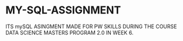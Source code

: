 # MY-SQL-ASSIGNMENT
ITS mySQL ASINGMENT MADE  FOR PW SKILLS DURING THE COURSE DATA SCIENCE MASTERS PROGRAM 2.0 IN WEEK 6.
